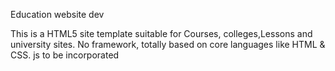 Education website dev

This is a HTML5 site template suitable for Courses, colleges,Lessons and university sites. No framework, totally based on core languages like HTML & CSS. js to be incorporated
